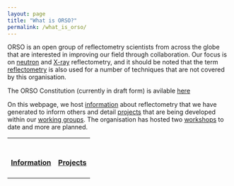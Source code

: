 ```yaml
---
layout: page
title: "What is ORSO?"
permalink: /what_is_orso/
---
```


ORSO is an open group of reflectometry scientists from across the globe that are interested in improving our field through collaboration.
Our focus is on [neutron](https://en.wikipedia.org/wiki/Neutron_reflectometry) and [X-ray](https://en.wikipedia.org/wiki/X-ray_reflectivity) reflectometry, and it should be noted that the term [reflectometry](https://en.wikipedia.org/wiki/Reflectometry) is also used for a number of techniques that are not covered by this organisation.

The ORSO Constitution (currently in draft form) is avilable [here](../what_is_orso/ORSO_constitution) 

On this webpage, we host [information](../information/) about reflectometry that we have generated to inform others and detail [projects](../projects/) that are being developed within our [working groups](../working_groups).
The organisation has hosted two [workshops](../workshops/) to date and more are planned.


<!--
This is the table view for the different options
DO NOT EDIT UNLESS YOU KNOW THAT YOU ARE DOING
andrew.mccluskey@ess.eu
-->
<table class="tt">
  <tr class="tt">
    <td class="tt">
      <a class="tt" href="../information/">
        <i class="fas fa-info fa-5x"></i>
        <br>
        <h4>Information</h4></a>
    </td>
    <td class="tt">
      <a class="tt" href="../projects/">
        <i class="fas fa-project-diagram fa-5x"></i>
        <br>
        <h4>Projects</h4></a>
    </td>
  </tr>
</table>
